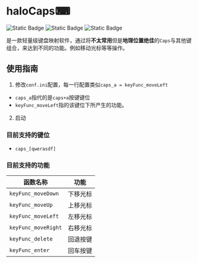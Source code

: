 # haloCaps⌨
![Static Badge](https://img.shields.io/badge/AutoHotKey-%E6%9E%84%E5%BB%BA-blue?logo=autohotkey&link=https%3A%2F%2Fwww.autohotkey.com%2F)
![Static Badge](https://img.shields.io/badge/%E7%94%9F%E4%BA%A7%E5%8A%9B%E5%B7%A5%E5%85%B7-8A2BE2?logo=googlesearchconsole&logoColor=white&link=https%3A%2F%2Fwww.autohotkey.com%2F)
![Static Badge](https://img.shields.io/badge/%E8%BD%BB%E9%87%8F%E7%BA%A7%E5%BA%94%E7%94%A8-green?logo=fastapi&logoColor=white&link=https%3A%2F%2Fwww.autohotkey.com%2F)



是一款轻量级键盘映射软件，通过将**不太常用**但是**地理位置绝佳**的`Caps`与其他键组合，来达到不同的功能。例如移动光标等等操作。


## 使用指南
1. 修改`conf.ini`配置，每一行配置类似`caps_a = keyFunc_moveLeft`
- `caps_a`指代的是`caps+a`按键键位
- `keyFunc_moveLeft`指的该键位下所产生的功能。
2. 启动


### 目前支持的键位
- `caps_[qwerasdf]`

### 目前支持的功能

|  函数名称   | 功能  |
|  ----  | ----  |
|  `keyFunc_moveDown` | 下移光标 |
| `keyFunc_moveUp`  | 上移光标 |
| `keyFunc_moveLeft` | 左移光标 |
| `keyFunc_moveRight` | 右移光标 |
| `keyFunc_delete`| 回退按键 |
| `keyFunc_enter` | 回车按键 | 

